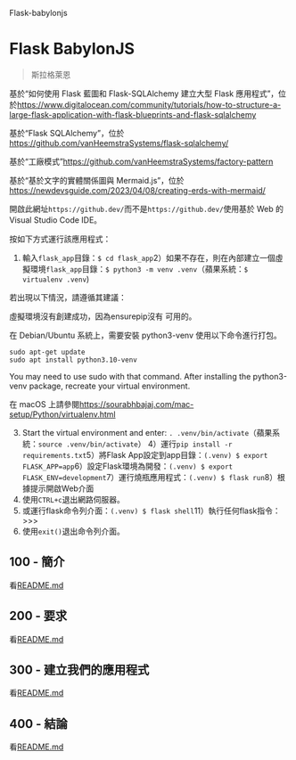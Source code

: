 Flask-babylonjs

# Flask BabylonJS

> 斯拉格萊恩

基於“如何使用 Flask 藍圖和 Flask-SQLAlchemy 建立大型 Flask 應用程式”，位於<https://www.digitalocean.com/community/tutorials/how-to-structure-a-large-flask-application-with-flask-blueprints-and-flask-sqlalchemy>

基於“Flask SQLAlchemy”，位於<https://github.com/vanHeemstraSystems/flask-sqlalchemy/>

基於“工廠模式”<https://github.com/vanHeemstraSystems/factory-pattern>

基於“基於文字的實體關係圖與 Mermaid.js”，位於<https://newdevsguide.com/2023/04/08/creating-erds-with-mermaid/>

開啟此網址`https://github.dev/`而不是`https://github.dev/`使用基於 Web 的 Visual Studio Code IDE。

按如下方式運行該應用程式：

1) 輸入`flask_app`目錄：`$ cd flask_app`2）如果不存在，則在內部建立一個虛擬環境`flask_app`目錄：`$ python3 -m venv .venv`（蘋果系統：`$ virtualenv .venv`)

若出現以下情況，請遵循其建議：

虛擬環境沒有創建成功，因為ensurepip沒有
可用的。

在 Debian/Ubuntu 系統上，需要安裝 python3-venv
使用以下命令進行打包。

    sudo apt-get update
    sudo apt install python3.10-venv

You may need to use sudo with that command.  After installing the python3-venv
package, recreate your virtual environment.

在 macOS 上請參閱<https://sourabhbajaj.com/mac-setup/Python/virtualenv.html>

3) Start the virtual environment and enter: `. .venv/bin/activate`（蘋果系統：`source .venv/bin/activate`）
4）運行`pip install -r requirements.txt`5）將Flask App設定到app目錄：`(.venv) $ export FLASK_APP=app`6）設定Flask環境為開發：`(.venv) $ export FLASK_ENV=development`7）運行燒瓶應用程式：`(.venv) $ flask run`8）根據提示開啟Web介面
9) 使用`CTRL+c`退出網路伺服器。
10) 或運行flask命令列介面：`(.venv) $ flask shell`11）執行任何flask指令：>>>
12) 使用`exit()`退出命令列介面。

## 100 - 簡介

看[README.md](./100/README.md)

## 200 - 要求

看[README.md](./200/README.md)

## 300 - 建立我們的應用程式

看[README.md](./300/README.md)

## 400 - 結論

看[README.md](./400/README.md)
